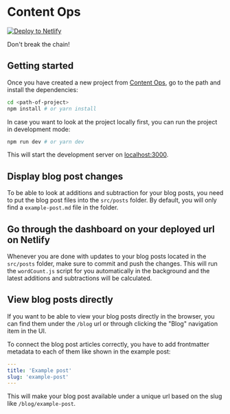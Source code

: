 # Content Ops

<a href="https://app.netlify.com/start/deploy?repository=https://github.com/singularityhacker/Content_Ops" rel="nofollow"><img src="https://camo.githubusercontent.com/417d890ba67c98ad5856b715343a61cdbf07d72b9bd5b79dd45d43de634c29ea/68747470733a2f2f7777772e6e65746c6966792e636f6d2f696d672f6465706c6f792f627574746f6e2e737667" alt="Deploy to Netlify" data-canonical-src="https://www.netlify.com/img/deploy/button.svg" style="max-width:100%;"></a>

Don't break the chain!

## Getting started

Once you have created a new project from [Content Ops](https://github.com/singularityhacker/Content_Ops), go to the path and install the dependencies:

```bash
cd <path-of-project>
npm install # or yarn install
```

In case you want to look at the project locally first, you can run the project in development mode:

```bash
npm run dev # or yarn dev
```

This will start the development server on [localhost:3000](http://localhost:3000).

## Display blog post changes

To be able to look at additions and subtraction for your blog posts, you need to put the blog post files into the `src/posts` folder. By default, you will only find a `example-post.md` file in the folder.

## Go through the dashboard on your deployed url on Netlify

Whenever you are done with updates to your blog posts located in the `src/posts` folder, make sure to commit and push the changes. This will run the `wordCount.js` script for you automatically in the background and the latest additions and subtractions will be calculated.

## View blog posts directly

If you want to be able to view your blog posts directly in the browser, you can find them under the `/blog` url or through clicking the "Blog" navigation item in the UI.

To connect the blog post articles correctly, you have to add frontmatter metadata to each of them like shown in the example post:

```yaml
---
title: 'Example post'
slug: 'example-post'
---

```

This will make your blog post available under a unique url based on the slug like `/blog/example-post`.

